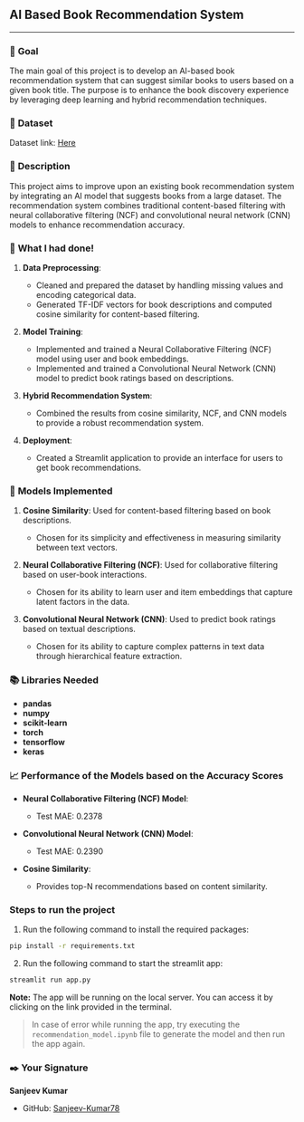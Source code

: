 ## AI Based Book Recommendation System
***
### 🎯 **Goal**

The main goal of this project is to develop an AI-based book recommendation system that can suggest similar books to users based on a given book title. The purpose is to enhance the book discovery experience by leveraging deep learning and hybrid recommendation techniques.

### 🧵 **Dataset**

Dataset link: [Here](https://www.kaggle.com/datasets/mdhamani/goodreads-books-100k/)

### 🧾 **Description**

This project aims to improve upon an existing book recommendation system by integrating an AI model that suggests books from a large dataset. The recommendation system combines traditional content-based filtering with neural collaborative filtering (NCF) and convolutional neural network (CNN) models to enhance recommendation accuracy.

### 🧮 **What I had done!**

1. **Data Preprocessing**:
   - Cleaned and prepared the dataset by handling missing values and encoding categorical data.
   - Generated TF-IDF vectors for book descriptions and computed cosine similarity for content-based filtering.

2. **Model Training**:
   - Implemented and trained a Neural Collaborative Filtering (NCF) model using user and book embeddings.
   - Implemented and trained a Convolutional Neural Network (CNN) model to predict book ratings based on descriptions.

3. **Hybrid Recommendation System**:
   - Combined the results from cosine similarity, NCF, and CNN models to provide a robust recommendation system.

4. **Deployment**:
   - Created a Streamlit application to provide an interface for users to get book recommendations.

### 🚀 **Models Implemented**

1. **Cosine Similarity**: Used for content-based filtering based on book descriptions.
   - Chosen for its simplicity and effectiveness in measuring similarity between text vectors.

2. **Neural Collaborative Filtering (NCF)**: Used for collaborative filtering based on user-book interactions.
   - Chosen for its ability to learn user and item embeddings that capture latent factors in the data.

3. **Convolutional Neural Network (CNN)**: Used to predict book ratings based on textual descriptions.
   - Chosen for its ability to capture complex patterns in text data through hierarchical feature extraction.

### 📚 **Libraries Needed**

- **pandas**
- **numpy**
- **scikit-learn**
- **torch**
- **tensorflow**
- **keras**

### 📈 **Performance of the Models based on the Accuracy Scores**

- **Neural Collaborative Filtering (NCF) Model**:
  - Test MAE: 0.2378

- **Convolutional Neural Network (CNN) Model**:
  - Test MAE: 0.2390

- **Cosine Similarity**:
  - Provides top-N recommendations based on content similarity.

### Steps to run the project
1. Run the following command to install the required packages:
```bash
pip install -r requirements.txt
```
2. Run the following command to start the streamlit app:
```bash
streamlit run app.py
```
**Note:** The app will be running on the local server. You can access it by clicking on the link provided in the terminal.
> In case of error while running the app, try executing the `recommendation_model.ipynb` file to generate the model and then run the app again.

### ✒️ **Your Signature**

**Sanjeev Kumar**

- GitHub: [Sanjeev-Kumar78](https://github.com/Sanjeev-Kumar78)
